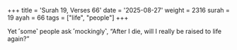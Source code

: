 +++
title = 'Surah 19, Verses 66'
date = '2025-08-27'
weight = 2316
surah = 19
ayah = 66
tags = ["life", "people"]
+++

Yet ˹some˺ people ask ˹mockingly˺, “After I die, will I really be raised to life again?”